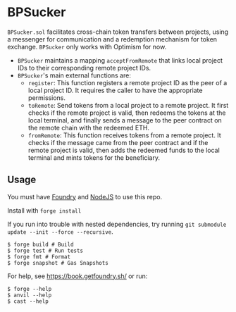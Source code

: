 # BPSucker

`BPSucker.sol` facilitates cross-chain token transfers between projects, using a messenger for communication and a redemption mechanism for token exchange. `BPSucker` only works with Optimism for now.

- `BPSucker` maintains a mapping `acceptFromRemote` that links local project IDs to their corresponding remote project IDs.
- `BPSucker`'s main external functions are:
  - `register`: This function registers a remote project ID as the peer of a local project ID. It requires the caller to have the appropriate permissions.
  - `toRemote`: Send tokens from a local project to a remote project. It first checks if the remote project is valid, then redeems the tokens at the local terminal, and finally sends a message to the peer contract on the remote chain with the redeemed ETH.
  - `fromRemote`: This function receives tokens from a remote project. It checks if the message came from the peer contract and if the remote project is valid, then adds the redeemed funds to the local terminal and mints tokens for the beneficiary.

## Usage

You must have [Foundry](https://book.getfoundry.sh/) and [NodeJS](https://nodejs.dev/en/learn/how-to-install-nodejs/) to use this repo.

Install with `forge install`

If you run into trouble with nested dependencies, try running `git submodule update --init --force --recursive`.

```shell
$ forge build # Build
$ forge test # Run tests
$ forge fmt # Format
$ forge snapshot # Gas Snapshots
```

For help, see https://book.getfoundry.sh/ or run:

```shell
$ forge --help
$ anvil --help
$ cast --help
```
